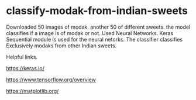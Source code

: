 # classify-modak-from-indian-sweets
Downloaded 50 images of modak. another 50 of different sweets. the model classifies if a image is of modak or not. Used Neural Networks. Keras Sequential module is used for the neural netorks. The classifier classifies Exclusively modaks from other Indian sweets.

Helpful links.

https://keras.io/

https://www.tensorflow.org/overview

https://matplotlib.org/
